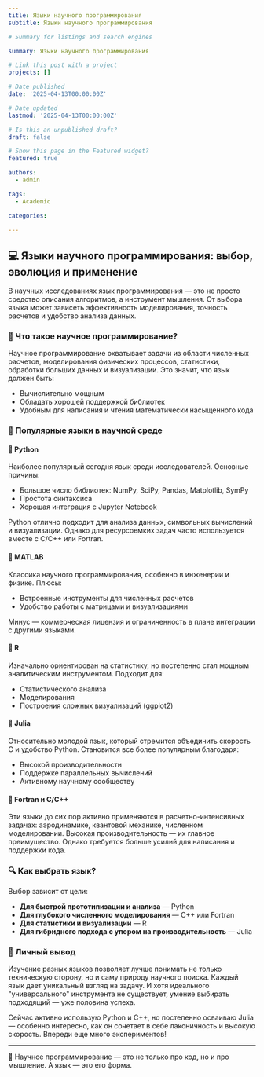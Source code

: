 ```yaml
---
title: Языки научного программирования
subtitle: Языки научного программирования

# Summary for listings and search engines

summary: Языки научного программирования

# Link this post with a project
projects: []

# Date published
date: '2025-04-13T00:00:00Z'

# Date updated
lastmod: '2025-04-13T00:00:00Z'

# Is this an unpublished draft?
draft: false

# Show this page in the Featured widget?
featured: true

authors:
  - admin

tags:
  - Academic

categories:
  
---
```


## 💻 Языки научного программирования: выбор, эволюция и применение

В научных исследованиях язык программирования — это не просто средство описания алгоритмов, а инструмент мышления. От выбора языка может зависеть эффективность моделирования, точность расчетов и удобство анализа данных.

### 📌 Что такое научное программирование?

Научное программирование охватывает задачи из области численных расчетов, моделирования физических процессов, статистики, обработки больших данных и визуализации. Это значит, что язык должен быть:

- Вычислительно мощным
- Обладать хорошей поддержкой библиотек
- Удобным для написания и чтения математически насыщенного кода

### 🧪 Популярные языки в научной среде

#### 🔹 **Python**
Наиболее популярный сегодня язык среди исследователей. Основные причины:
- Большое число библиотек: NumPy, SciPy, Pandas, Matplotlib, SymPy
- Простота синтаксиса
- Хорошая интеграция с Jupyter Notebook

Python отлично подходит для анализа данных, символьных вычислений и визуализации. Однако для ресурсоемких задач часто используется вместе с C/C++ или Fortran.

#### 🔹 **MATLAB**
Классика научного программирования, особенно в инженерии и физике. Плюсы:
- Встроенные инструменты для численных расчетов
- Удобство работы с матрицами и визуализациями

Минус — коммерческая лицензия и ограниченность в плане интеграции с другими языками.

#### 🔹 **R**
Изначально ориентирован на статистику, но постепенно стал мощным аналитическим инструментом. Подходит для:
- Статистического анализа
- Моделирования
- Построения сложных визуализаций (ggplot2)

#### 🔹 **Julia**
Относительно молодой язык, который стремится объединить скорость C и удобство Python. Становится все более популярным благодаря:
- Высокой производительности
- Поддержке параллельных вычислений
- Активному научному сообществу

#### 🔹 **Fortran и C/C++**
Эти языки до сих пор активно применяются в расчетно-интенсивных задачах: аэродинамике, квантовой механике, численном моделировании. Высокая производительность — их главное преимущество. Однако требуется больше усилий для написания и поддержки кода.

### 🔍 Как выбрать язык?

Выбор зависит от цели:

- **Для быстрой прототипизации и анализа** — Python
- **Для глубокого численного моделирования** — C++ или Fortran
- **Для статистики и визуализации** — R
- **Для гибридного подхода с упором на производительность** — Julia

### 🧠 Личный вывод

Изучение разных языков позволяет лучше понимать не только техническую сторону, но и саму природу научного поиска. Каждый язык дает уникальный взгляд на задачу. И хотя идеального "универсального" инструмента не существует, умение выбирать подходящий — уже половина успеха.

Сейчас активно использую Python и C++, но постепенно осваиваю Julia — особенно интересно, как он сочетает в себе лаконичность и высокую скорость. Впереди еще много экспериментов!

---

🔬 Научное программирование — это не только про код, но и про мышление. А язык — это его форма.

